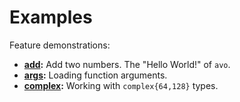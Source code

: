 # Examples

Feature demonstrations:

* **[add](add):** Add two numbers. The "Hello World!" of `avo`.
* **[args](args):** Loading function arguments.
* **[complex](complex):** Working with `complex{64,128}` types.
